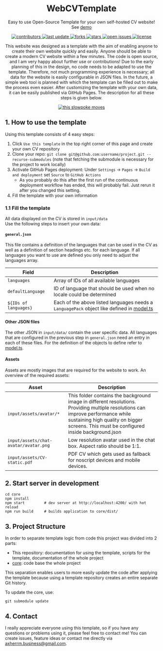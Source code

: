 [//]: # (Design from: https://github.com/Louis3797/awesome-readme-template)
<div align="center">
  <!-- <img src="assets/logo.png" alt="logo" width="200" height="auto" /> -->
  <h1>WebCVTemplate</h1>

  <p>
    Easy to use Open-Source Template for your own self-hosted CV website! See <a href="https://axherrm.github.io/CV/" target="_blank">demo</a>
  </p>

  <!-- Badges -->
  <p>
    <a href="https://github.com/axherrm/WebCVTemplate-core/graphs/contributors">
      <img src="https://img.shields.io/github/contributors/axherrm/WebCVTemplate-core" alt="contributors" />
    </a>
    <a href="">
      <img src="https://img.shields.io/github/last-commit/axherrm/WebCVTemplate-core" alt="last update" />
    </a>
    <a href="https://github.com/axherrm/WebCVTemplate-core/network/members">
      <img src="https://img.shields.io/github/forks/axherrm/WebCVTemplate-core" alt="forks" />
    </a>
    <a href="https://github.com/axherrm/WebCVTemplate/stargazers">
      <img src="https://img.shields.io/github/stars/axherrm/WebCVTemplate" alt="stars" />
    </a>
    <a href="https://github.com/axherrm/WebCVTemplate-core/issues/">
      <img src="https://img.shields.io/github/issues/axherrm/WebCVTemplate-core" alt="open issues" />
    </a>
    <a href="https://github.com/axherrm/WebCVTemplate/blob/master/LICENSE">
      <img src="https://img.shields.io/github/license/axherrm/WebCVTemplate.svg" alt="license" />
    </a>
  </p>

  <p>
    This website was designed as a template with the aim of enabling anyone to create their own website quickly and easily. 
    Anyone should be able to create a modern CV website within a few minutes. 
    The code is open source, and I am very happy about further use or contributions! 
    Due to the early planning of this in the design, no code needs to be adapted to use the template. 
    Therefore, not much programming experience is necessary; all data for the website is easily configurable in JSON files. 
    In the future, a simple web tool is planned with which the template can be filled out to make the process even easier. 
    After customizing the template with your own data, it can be easily published via GitHub Pages. 
    The description for all these steps is given below.
  </p>
  <a href="https://axherrm.github.io/CV/" target="_blank">
    <img src="docs/demo.gif" alt="this slowpoke moves" />
  </a>
</div>

## 1. How to use the template

Using this template consists of 4 easy steps:

 1. Click `Use this template` in the top right corner of this page and create your own CV repository
 2. Clone your repo: `git clone git@github.com:username/project.git --recurse-submodules` (note that fetching the submodule is necessary for the project to work locally)
 3. Activate GitHub Pages deployment: Under `Settings` -> `Pages` -> `Build and deployment` set `Source` to `GitHub Actions`
    - As you probably do this after the first run of the continuous deployment workflow has ended, this will probably fail. Just rerun it after you changed this setting.
 4. Fill the template with your own information

### 1.1 Fill the template

All data displayed on the CV is stored in `input/data`  
Use the following steps to insert your own data:

#### `general.json`

This file contains a definition of the languages that can be used in the CV as well as a definition of section headings etc. for each language.
If all languages you want to use are defined you only need to adjust the languages array.

| Field                 | Description                                                                                 |
|-----------------------|---------------------------------------------------------------------------------------------|
| `languages`           | Array of IDs of all available languages                                                     |
| `defaultLanguage`     | ID of language that should be used when no locale could be determined                       |
| `${IDs of languages}` | Each of the above listed languages needs a `LanguagePack` object like defined in [model.ts] |
 
#### Other JSON files

The other JSON in `input/data/` contain the user specific data.
All languages that are configured in the previous step in `general.json` need an entry in each of these files.
For the definition of the objects to define refer to [model.ts].

#### Assets

Assets are mostly images that are required for the website to work. An overview of the required assets:

| Asset                                 | Description                                                                                                                                                                                                                |
|---------------------------------------|----------------------------------------------------------------------------------------------------------------------------------------------------------------------------------------------------------------------------|
| `input/assets/avatar/*`               | This folder contains the background image in different resolutions. Providing multiple resolutions can improve performance while sustaining high quality on bigger screens. This must be configured inside background.json |
| `input/assets/chat-avatar/avatar.png` | Low resolution avatar used in the chat box. Aspect ratio should be 1:1.                                                                                                                                                    |
| `input/assets/CV-static.pdf`          | PDF CV which gets used as fallback for noscript devices and mobile devices.                                                                                                                                                |

## 2. Start server in development

```shell
cd core
npm install
npm start         # dev server at http://localhost:4200/ with hot reload
npm run build     # builds application to core/dist/
```

## 3. Project Structure

In order to separate template logic from code this project was divided into 2 parts:
 - This repository: documentation for using the template, scripts for the template, documentation of the whole project
 - [core]: code base the whole project

This separation enables users to more easily update the code after applying the template because using a template repository creates an entire separate Git history.

To update the core, use:
```shell
git submodule update
```

[core]: https://github.com/axherrm/WebCVTemplate-core
[model.ts]: core/src/app/data/model.ts

## 4. Contact

I really appreciate everyone using this template, so if you have any questions or problems using it, please feel free to contact me!
You can create issues, feature ideas or contact me directly via [axherrm.business@gmail.com](mailto:axherrm.business@gmail.com).
